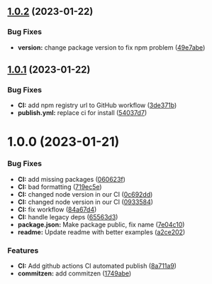 ## [1.0.2](https://github.com/PWNFinance/style-config/compare/v1.0.1...v1.0.2) (2023-01-22)


### Bug Fixes

* **version:** change package version to fix npm problem ([49e7abe](https://github.com/PWNFinance/style-config/commit/49e7abe2454dd3d405f3f6463ee43fc3f177cf0f))

## [1.0.1](https://github.com/PWNFinance/style-config/compare/v1.0.0...v1.0.1) (2023-01-22)


### Bug Fixes

* **CI:** add npm registry url to GitHub workflow ([3de371b](https://github.com/PWNFinance/style-config/commit/3de371bb22318180cbee622cf128fbba8bea0e7c))
* **publish.yml:** replace ci for install ([54037d7](https://github.com/PWNFinance/style-config/commit/54037d7e63e133e9cc360ae8dac0251613de5893))

# 1.0.0 (2023-01-21)


### Bug Fixes

* **CI:** add missing packages ([060623f](https://github.com/PWNFinance/style-config/commit/060623fa048aba49a8b168d3e6ed15cefc366969))
* **CI:** bad formatting ([719ec5e](https://github.com/PWNFinance/style-config/commit/719ec5e8cf4a85f790a40bcf2d1d0efa27d204aa))
* **CI:** changed node version in our CI ([0c692dd](https://github.com/PWNFinance/style-config/commit/0c692ddfeed16e5c9c43c22d15b1049f2a48ccb8))
* **CI:** changed node version in our CI ([0933584](https://github.com/PWNFinance/style-config/commit/09335848559ff570b8be7eaa90abd3792f42d107))
* **CI:** fix workflow ([84a67d4](https://github.com/PWNFinance/style-config/commit/84a67d4d9f7a010c88920688c3d64d7e1be659ad))
* **CI:** handle legacy deps ([65563d3](https://github.com/PWNFinance/style-config/commit/65563d33780d06143c753a3b776fc7cd3731eff3))
* **package.json:** Make package public, fix name ([7e04c10](https://github.com/PWNFinance/style-config/commit/7e04c1044abb37e69aa88ff09dcbed33d5a36a90))
* **readme:** Update readme with better examples ([a2ce202](https://github.com/PWNFinance/style-config/commit/a2ce202cb42bb0f1199b71097f25a06338f45bf4))


### Features

* **CI:** Add github actions CI automated publish ([8a711a9](https://github.com/PWNFinance/style-config/commit/8a711a92fc8ce7ae679f50742ebe18978b798878))
* **commitzen:** add commitzen ([1749abe](https://github.com/PWNFinance/style-config/commit/1749abeacce9eefabb954bc5732f64e0654facd0))
